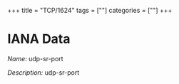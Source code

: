 +++
title = "TCP/1624"
tags = [""]
categories = [""]
+++

# IANA Data

_Name:_ udp-sr-port

_Description:_ udp-sr-port

